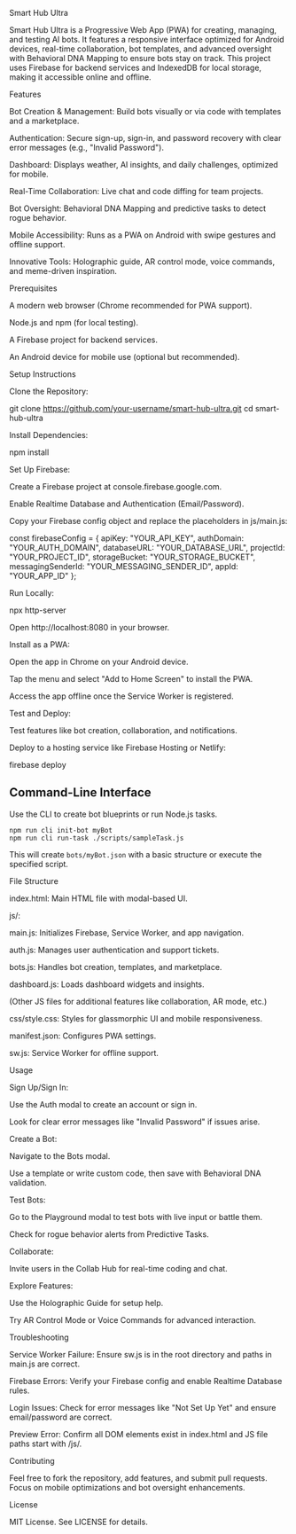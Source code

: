 Smart Hub Ultra

Smart Hub Ultra is a Progressive Web App (PWA) for creating, managing, and testing AI bots. It features a responsive interface optimized for Android devices, real-time collaboration, bot templates, and advanced oversight with Behavioral DNA Mapping to ensure bots stay on track. This project uses Firebase for backend services and IndexedDB for local storage, making it accessible online and offline.

Features





Bot Creation & Management: Build bots visually or via code with templates and a marketplace.



Authentication: Secure sign-up, sign-in, and password recovery with clear error messages (e.g., "Invalid Password").



Dashboard: Displays weather, AI insights, and daily challenges, optimized for mobile.



Real-Time Collaboration: Live chat and code diffing for team projects.



Bot Oversight: Behavioral DNA Mapping and predictive tasks to detect rogue behavior.



Mobile Accessibility: Runs as a PWA on Android with swipe gestures and offline support.



Innovative Tools: Holographic guide, AR control mode, voice commands, and meme-driven inspiration.

Prerequisites





A modern web browser (Chrome recommended for PWA support).



Node.js and npm (for local testing).



A Firebase project for backend services.



An Android device for mobile use (optional but recommended).

Setup Instructions





Clone the Repository:

git clone https://github.com/your-username/smart-hub-ultra.git
cd smart-hub-ultra



Install Dependencies:

npm install



Set Up Firebase:





Create a Firebase project at console.firebase.google.com.



Enable Realtime Database and Authentication (Email/Password).



Copy your Firebase config object and replace the placeholders in js/main.js:

const firebaseConfig = {
  apiKey: "YOUR_API_KEY",
  authDomain: "YOUR_AUTH_DOMAIN",
  databaseURL: "YOUR_DATABASE_URL",
  projectId: "YOUR_PROJECT_ID",
  storageBucket: "YOUR_STORAGE_BUCKET",
  messagingSenderId: "YOUR_MESSAGING_SENDER_ID",
  appId: "YOUR_APP_ID"
};



Run Locally:

npx http-server

Open http://localhost:8080 in your browser.



Install as a PWA:





Open the app in Chrome on your Android device.



Tap the menu and select "Add to Home Screen" to install the PWA.



Access the app offline once the Service Worker is registered.



Test and Deploy:





Test features like bot creation, collaboration, and notifications.



Deploy to a hosting service like Firebase Hosting or Netlify:

firebase deploy

Command-Line Interface
----------------------
Use the CLI to create bot blueprints or run Node.js tasks.

```
npm run cli init-bot myBot
npm run cli run-task ./scripts/sampleTask.js
```

This will create `bots/myBot.json` with a basic structure or execute the specified script.

File Structure





index.html: Main HTML file with modal-based UI.



js/:





main.js: Initializes Firebase, Service Worker, and app navigation.



auth.js: Manages user authentication and support tickets.



bots.js: Handles bot creation, templates, and marketplace.



dashboard.js: Loads dashboard widgets and insights.



(Other JS files for additional features like collaboration, AR mode, etc.)



css/style.css: Styles for glassmorphic UI and mobile responsiveness.



manifest.json: Configures PWA settings.



sw.js: Service Worker for offline support.

Usage





Sign Up/Sign In:





Use the Auth modal to create an account or sign in.



Look for clear error messages like "Invalid Password" if issues arise.



Create a Bot:





Navigate to the Bots modal.



Use a template or write custom code, then save with Behavioral DNA validation.



Test Bots:





Go to the Playground modal to test bots with live input or battle them.



Check for rogue behavior alerts from Predictive Tasks.



Collaborate:





Invite users in the Collab Hub for real-time coding and chat.



Explore Features:





Use the Holographic Guide for setup help.



Try AR Control Mode or Voice Commands for advanced interaction.

Troubleshooting





Service Worker Failure: Ensure sw.js is in the root directory and paths in main.js are correct.



Firebase Errors: Verify your Firebase config and enable Realtime Database rules.



Login Issues: Check for error messages like "Not Set Up Yet" and ensure email/password are correct.



Preview Error: Confirm all DOM elements exist in index.html and JS file paths start with /js/.

Contributing

Feel free to fork the repository, add features, and submit pull requests. Focus on mobile optimizations and bot oversight enhancements.

License

MIT License. See LICENSE for details.
